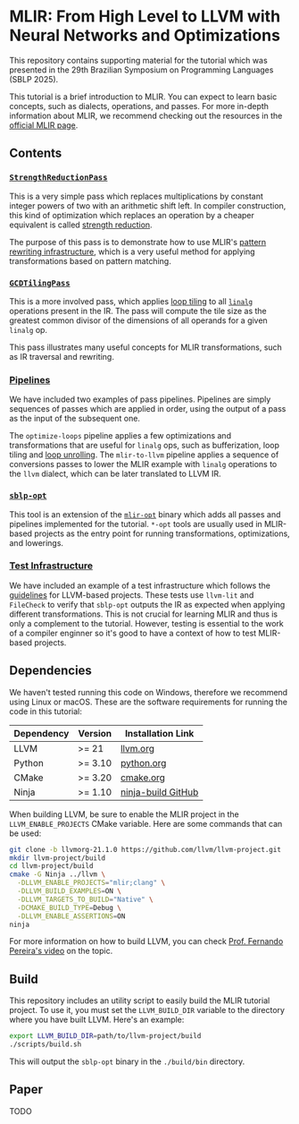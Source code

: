 # MLIR: From High Level to LLVM with Neural Networks and Optimizations
This repository contains supporting material for the tutorial which was presented in the 29th Brazilian Symposium on Programming Languages (SBLP 2025).

This tutorial is a brief introduction to MLIR. You can expect to learn basic concepts, such as dialects, operations, and passes. For more in-depth information about MLIR, we recommend checking out the resources in the [official MLIR page](https://mlir.llvm.org/docs/Tutorials/).

## Contents
### [`StrengthReductionPass`](https://github.com/rafasumi/mlir-tutorial/blob/main/lib/Transforms/StrengthReduction.cpp)
This is a very simple pass which replaces multiplications by constant integer powers of two with an arithmetic shift left. In compiler construction, this kind of optimization which replaces an operation by a cheaper equivalent is called [strength reduction](https://en.wikipedia.org/wiki/Strength_reduction#Other_strength_reduction_operations).

The purpose of this pass is to demonstrate how to use MLIR's [pattern rewriting infrastructure](https://mlir.llvm.org/docs/PatternRewriter/), which is a very useful method for applying transformations based on pattern matching.

### [`GCDTilingPass`](https://github.com/rafasumi/mlir-tutorial/blob/main/lib/Transforms/GCDTiling.cpp)
This is a more involved pass, which applies [loop tiling](https://www.intel.com/content/www/us/en/developer/articles/technical/loop-optimizations-where-blocks-are-required.html) to all [`linalg`](https://mlir.llvm.org/docs/Dialects/Linalg/#rationale) operations present in the IR. The pass will compute the tile size as the greatest common divisor of the dimensions of all operands for a given `linalg` op.

This pass illustrates many useful concepts for MLIR transformations, such as IR traversal and rewriting.

### [Pipelines](https://github.com/rafasumi/mlir-tutorial/blob/main/lib/Transforms/Pipeline.cpp)
We have included two examples of pass pipelines. Pipelines are simply sequences of passes which are applied in order, using the output of a pass as the input of the subsequent one.

The `optimize-loops` pipeline applies a few optimizations and transformations that are useful for `linalg` ops, such as bufferization, loop tiling and [loop unrolling](https://en.wikipedia.org/wiki/Loop_unrolling). The `mlir-to-llvm` pipeline applies a sequence of conversions passes to lower the MLIR example with `linalg` operations to the `llvm` dialect, which can be later translated to LLVM IR. 

### [`sblp-opt`](https://github.com/rafasumi/mlir-tutorial/blob/main/tools/sblp-opt.cpp)
This tool is an extension of the [`mlir-opt`](https://mlir.llvm.org/docs/Tutorials/MlirOpt/) binary which adds all passes and pipelines implemented for the tutorial. `*-opt` tools are usually used in MLIR-based projects as the entry point for running transformations, optimizations, and lowerings.

### [Test Infrastructure](https://github.com/rafasumi/mlir-tutorial/tree/main/test)
We have included an example of a test infrastructure which follows the [guidelines](https://llvm.org/docs/TestingGuide.html) for LLVM-based projects. These tests use `llvm-lit` and `FileCheck` to verify that `sblp-opt` outputs the IR as expected when applying different transformations. This is not crucial for learning MLIR and thus is only a complement to the tutorial. However, testing is essential to the work of a compiler enginner so it's good to have a context of how to test MLIR-based projects.

## Dependencies
We haven't tested running this code on Windows, therefore we recommend using Linux or macOS. These are the software requirements for running the code in this tutorial:

| Dependency | Version   | Installation Link                                                   |
|------------|-----------|---------------------------------------------------------------------|
| LLVM       | >= 21     | [llvm.org](https://llvm.org/docs/CMake.html)                        |
| Python     | >= 3.10   | [python.org](https://www.python.org/downloads/release/python-3100/) |
| CMake      | >= 3.20   | [cmake.org](https://cmake.org/install/)                             |
| Ninja      | >= 1.10   | [ninja-build GitHub](https://github.com/ninja-build/ninja/releases) |

When building LLVM, be sure to enable the MLIR project in the `LLVM_ENABLE_PROJECTS` CMake variable. Here are some commands that can be used:
```bash
git clone -b llvmorg-21.1.0 https://github.com/llvm/llvm-project.git
mkdir llvm-project/build
cd llvm-project/build
cmake -G Ninja ../llvm \
  -DLLVM_ENABLE_PROJECTS="mlir;clang" \
  -DLLVM_BUILD_EXAMPLES=ON \
  -DLLVM_TARGETS_TO_BUILD="Native" \
  -DCMAKE_BUILD_TYPE=Debug \
  -DLLVM_ENABLE_ASSERTIONS=ON 
ninja
```
For more information on how to build LLVM, you can check [Prof. Fernando Pereira's video](https://www.youtube.com/watch?v=l0LI_7KeFtw) on the topic.

## Build
This repository includes an utility script to easily build the MLIR tutorial project. To use it, you must set the `LLVM_BUILD_DIR` variable to the directory where you have built LLVM. Here's an example:
```bash
export LLVM_BUILD_DIR=path/to/llvm-project/build
./scripts/build.sh
```

This will output the `sblp-opt` binary in the `./build/bin` directory.

## Paper
TODO
